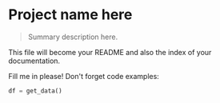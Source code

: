# Project name here
> Summary description here.


This file will become your README and also the index of your documentation.

Fill me in please! Don't forget code examples:

```python
df = get_data()
```
